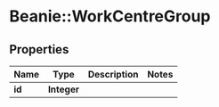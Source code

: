 # Beanie::WorkCentreGroup

## Properties
Name | Type | Description | Notes
------------ | ------------- | ------------- | -------------
**id** | **Integer** |  | 


